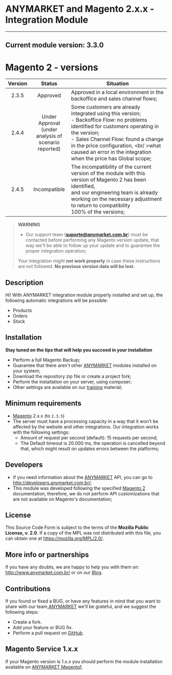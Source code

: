 ANYMARKET and Magento 2.x.x - Integration Module
===========================================
---
Current module version: **3.3.0**
---

**Magento 2 - versions**
========================
| Version |                            Status                            | Situation                                                                                                                                                                                                                                                                                           |
|:-------:|:------------------------------------------------------------:|-----------------------------------------------------------------------------------------------------------------------------------------------------------------------------------------------------------------------------------------------------------------------------------------------------|
|  2.3.5  |                           Approved                           | Approved in a local environment in the backoffice and sales channel flows;                                                                                                                                                                                                                          |
|  2.4.4  | Under Approval<br/>(under analysis of<br/>scenario reported) | Some customers are already integrated using this version;<br/>- Backoffice Flow: no problems identified for customers operating in the version;<br/>- Sales Channel Flow: found a change in the price configuration, <br/ >what caused an error in the integration when the price has Global scope; |
|  2.4.5  |                         Incompatible                         | The incompatibility of the current version of the module with this version of Magento 2 has been identified,<br/> and our engineering team is already working on the necessary adjustment to return to compatibility <br/>100% of the versions;                                                     |

> **WARNING**
> - Our support team (**suporte@anymarket.com.br**) must be contacted before performing any Magento version update, that way we'll be able to follow up your 
update and to guarantee the proper integration operation; 
>
> Your integration might **not work properly** in case these instructions are not followed.
> **No previous version data will be lost.**

Description
---------
Hi! With ANYMARKET integration module properly installed and set up, the following automatic integrations will be possible:
- Products
- Orders
- Stock

Installation
----------
**Stay tuned on the tips that will help you succeed in your installation**

- Perform a full Magento Backup;
- Guarantee that there aren't other [ANYMARKET] modules installed on your system;
- Download the repository zip file or create a project fork;
- Perform the installation on your server, using composer;
- Other settings are available on our [training] material;

Minimum requirements
------------------
- [Magento] 2.x.x (to `2.3.5`)
- The server must have a processing capacity in a way that it won't be affected by the website and other integrations. Our integration works with the 
following settings:
  - Amount of request per second (default): 15 requests per second;
  - The Default timeout is 20.000 ms, the operation is cancelled beyond that, which might result on updates errors between the platforms;

Developers
----
- If you need information about the [ANYMARKET] API, you can go to http://developers.anymarket.com.br/;
- This module was developed following the specified [Magento 2] documentation, therefore, we do not perform API customizations that are not available on 
  Magento's documentation; 

License
-------
This Source Code Form is subject to the terms of the **Mozilla Public License, v. 2.0**. 
If a copy of the MPL was not distributed with this file, you can obtain one at https://mozilla.org/MPL/2.0/.

More info or partnerships
--------
If you have any doubts, we are happy to help you with them on: http://www.anymarket.com.br/ or on our [Blog].

Contributions
-------------
If you found or fixed a BUG, or have any features in mind that you want to share with our team,[ANYMARKET] we'll be grateful, and we suggest the following steps:
* Create a fork.
* Add your feature or BUG fix.
* Perform a pull request on [GitHub].

Magento Service 1.x.x
-------------
If your Magento version is 1.x.x you should perform the module installation available on [ANYMARKET Magento1].

[Magento]: https://www.magentocommerce.com/
[Magento 2]: https://devdocs.magento.com/
[training]: https://treinamento.anymarket.com.br/
[ANYMARKET]: http://www.anymarket.com.br
[GitHub]: https://github.com/AnyMarket/magento2
[blog]: http://marketplace.anymarket.com.br/
[ANYMARKET Magento1]: https://github.com/AnyMarket/magentoService
